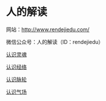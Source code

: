 # 人的解读

网站：http://www.rendejiedu.com/

微信公众号：人的解读（ID：rendejiedu）

[认识灵魂](https://mp.weixin.qq.com/mp/homepage?__biz=MzUzMjM4NjY0MQ==&hid=6&sn=cbe32273b3978b023f059b0165c75137&scene=18&uin=&key=&devicetype=Windows+XP1&version=6302019c&lang=zh_CN&ascene=7&fontgear=2)

[认识经络](https://mp.weixin.qq.com/mp/appmsgalbum?action=getalbum&album_id=1342908103481786369&__biz=MzUzMjM4NjY0MQ==&uin=&key=&devicetype=Windows+XP1&version=6302019c&lang=zh_CN&ascene=7&fontgear=2)

[认识脉轮](https://mp.weixin.qq.com/mp/appmsgalbum?action=getalbum&album_id=1337932681346187265&__biz=MzUzMjM4NjY0MQ==&uin=&key=&devicetype=Windows+XP1&version=6302019c&lang=zh_CN&ascene=7&fontgear=2)

[认识气场](https://mp.weixin.qq.com/mp/appmsgalbum?__biz=MzUzMjM4NjY0MQ==&action=getalbum&album_id=1546977014937600000&uin=&key=&devicetype=Windows+XP1&version=6302019c&lang=zh_CN&ascene=7&fontgear=2)
